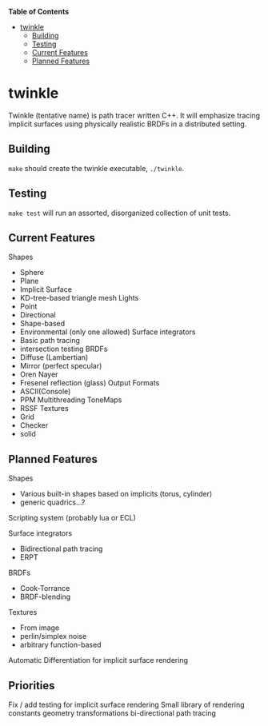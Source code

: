 <!-- markdown-toc start - Don't edit this section. Run M-x markdown-toc/generate-toc again -->
**Table of Contents**

- [twinkle](#twinkle)
	- [Building](#building)
	- [Testing](#testing)
	- [Current Features](#current-features)
	- [Planned Features](#planned-features)

<!-- markdown-toc end -->


# twinkle

Twinkle (tentative name) is path tracer written C++. It will emphasize tracing implicit surfaces using physically realistic BRDFs in a distributed setting.

## Building
`make` should create the twinkle executable, `./twinkle`.

## Testing
`make test` will run an assorted, disorganized collection of unit tests.

## Current Features
Shapes
* Sphere
* Plane
* Implicit Surface
* KD-tree-based triangle mesh
Lights
* Point
* Directional
* Shape-based
* Environmental (only one allowed)
Surface integrators
* Basic path tracing
* intersection testing
BRDFs
* Diffuse (Lambertian)
* Mirror (perfect specular)
* Oren Nayer
* Fresenel reflection (glass)
Output Formats
* ASCII(Console)
* PPM
Multithreading
ToneMaps
* RSSF
Textures
* Grid
* Checker
* solid


##  Planned Features
Shapes
* Various built-in shapes based on implicits (torus, cylinder)
* generic quadrics...?

Scripting system (probably lua or ECL)

Surface integrators
* Bidirectional path tracing
* ERPT

BRDFs
* Cook-Torrance
* BRDF-blending

Textures
* From image
* perlin/simplex noise
* arbitrary function-based

Automatic Differentiation for implicit surface rendering

## Priorities
Fix / add testing for implicit surface rendering
Small library of rendering constants
geometry transformations
bi-directional path tracing
